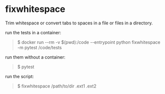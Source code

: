# fixwhitespace
Trim whitespace or convert tabs to spaces in a file or files in a directory.

run the tests in a container:
> $ docker run --rm -v $(pwd):/code --entrypoint python fixwhitespace -m pytest /code/tests

run them without a container:
> $ pytest

run the script:
> $ fixwhitespace /path/to/dir .ext1 .ext2
